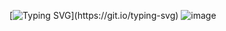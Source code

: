    [![Typing SVG](https://readme-typing-svg.demolab.com?font=Fira+Code&pause=1000&color=C51010&width=435&lines=i+only+comprehend+the+wealth.)](https://git.io/typing-svg)
![image](https://github.com/user-attachments/assets/aeb3f87d-e83b-4e10-b28b-b9c8e31e587e)


